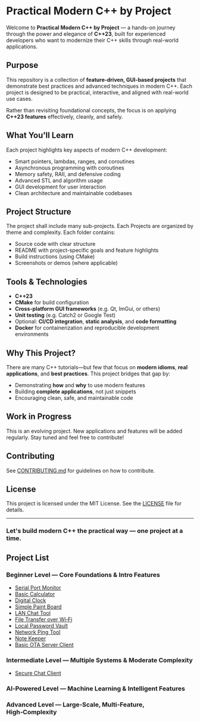 # Practical Modern C++ by Project

Welcome to **Practical Modern C++ by Project** — a hands-on journey through the power and elegance of **C++23**, built for experienced developers who want to modernize their C++ skills through real-world applications.

## Purpose

This repository is a collection of **feature-driven, GUI-based projects** that demonstrate best practices and advanced techniques in modern C++. Each project is designed to be practical, interactive, and aligned with real-world use cases.

Rather than revisiting foundational concepts, the focus is on applying **C++23 features** effectively, cleanly, and safely.

## What You'll Learn

Each project highlights key aspects of modern C++ development:

- Smart pointers, lambdas, ranges, and coroutines
- Asynchronous programming with coroutines
- Memory safety, RAII, and defensive coding
- Advanced STL and algorithm usage
- GUI development for user interaction
- Clean architecture and maintainable codebases

## Project Structure

The project shall include many sub-projects. Each Projects are organized by theme and complexity. Each folder contains:

- Source code with clear structure
- README with project-specific goals and feature highlights
- Build instructions (using CMake)
- Screenshots or demos (where applicable)

## Tools & Technologies

- **C++23**
- **CMake** for build configuration
- **Cross-platform GUI frameworks** (e.g. Qt, ImGui, or others)
- **Unit testing** (e.g. Catch2 or Google Test)
- Optional: **CI/CD integration**, **static analysis**, and **code formatting**
- **Docker** for containerization and reproducible development environments

## Why This Project?

There are many C++ tutorials—but few that focus on **modern idioms**, **real applications**, and **best practices**. This project bridges that gap by:

- Demonstrating **how** and **why** to use modern features
- Building **complete applications**, not just snippets
- Encouraging clean, safe, and maintainable code

## Work in Progress

This is an evolving project. New applications and features will be added regularly. Stay tuned and feel free to contribute!

## Contributing

See [CONTRIBUTING.md](CONTRIBUTING.md) for guidelines on how to contribute.

## License

This project is licensed under the MIT License. See the [LICENSE](LICENSE) file for details.

---

### Let's build modern C++ the practical way — one project at a time.


## Project List

### Beginner Level — Core Foundations & Intro Features 

* [Serial Port Monitor](SerialPortMonitor/README.md)
* [Basic Calculator](BasicCalculator/README.md)
* [Digital Clock](DigitalClock/README.md)
* [Simple Paint Board](SimplePaintBoard/README.md)
* [LAN Chat Tool](LANChatTool/README.md)
* [File Transfer over Wi‑Fi](FileTransferWiFi/README.md)
* [Local Password Vault](LocalPasswordVault/README.md)
* [Network Ping Tool](NetworkPingTool/README.md)
* [Note Keeper](NoteKeeper/README.md)
* [Basic OTA Server Client](BasicOTAServerClient/README.md)

### Intermediate Level — Multiple Systems & Moderate Complexity

* [Secure Chat Client](SecureChatClient/README.md)


### AI‑Powered Level — Machine Learning & Intelligent Features



### Advanced Level — Large‑Scale, Multi‑Feature, High‑Complexity

